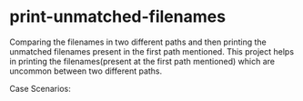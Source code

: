 # print-unmatched-filenames
Comparing the filenames in two different paths and then printing the unmatched filenames present in the first path mentioned.
This project helps in printing the filenames(present at the first path mentioned) which are uncommon between two different paths.

Case Scenarios: 
